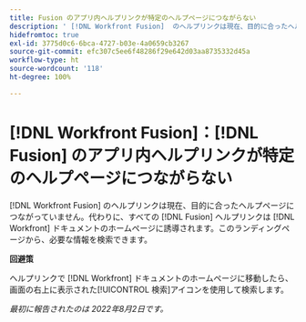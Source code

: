 ```yaml
---
title: Fusion のアプリ内ヘルプリンクが特定のヘルプページにつながらない
description: ' [!DNL Workfront Fusion]  のヘルプリンクは現在、目的に合ったヘルプページにつながっていません。代わりに、すべての Fusion ヘルプリンクを使用して、Workfront ドキュメントのホームページにアクセスできます。このランディングページから、必要な情報を検索できます。'
hidefromtoc: true
exl-id: 3775d0c6-6bca-4727-b03e-4a0659cb3267
source-git-commit: efc307c5ee6f48286f29e642d03aa8735332d45a
workflow-type: ht
source-wordcount: '118'
ht-degree: 100%

---
```


# [!DNL Workfront Fusion]：[!DNL Fusion] のアプリ内ヘルプリンクが特定のヘルプページにつながらない

[!DNL Workfront Fusion] のヘルプリンクは現在、目的に合ったヘルプページにつながっていません。代わりに、すべての [!DNL Fusion] ヘルプリンクは [!DNL Workfront] ドキュメントのホームページに誘導されます。このランディングページから、必要な情報を検索できます。

**回避策**

ヘルプリンクで [!DNL Workfront] ドキュメントのホームページに移動したら、画面の右上に表示された[!UICONTROL 検索]アイコンを使用して検索します。

_最初に報告されたのは 2022年8月2日です。_
